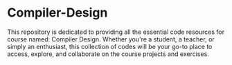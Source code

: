 # Compiler-Design
This repository is dedicated to providing all the essential code resources for course named: Compiler Design. Whether you're a student, a teacher, or simply an enthusiast, this collection of codes will be your go-to place to access, explore, and collaborate on the course projects and exercises.
